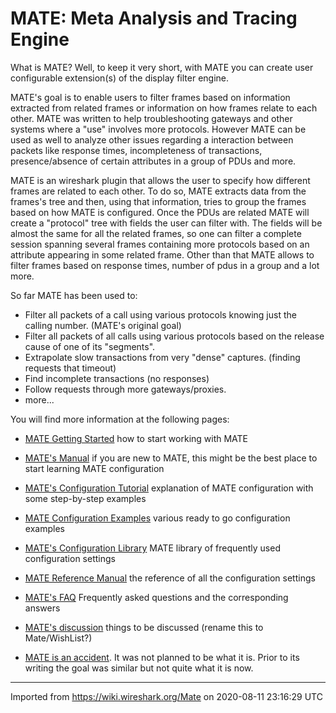 # MATE: Meta Analysis and Tracing Engine

What is MATE? Well, to keep it very short, with MATE you can create user configurable extension(s) of the display filter engine.

MATE's goal is to enable users to filter frames based on information extracted from related frames or information on how frames relate to each other. MATE was written to help troubleshooting gateways and other systems where a "use" involves more protocols. However MATE can be used as well to analyze other issues regarding a interaction between packets like response times, incompleteness of transactions, presence/absence of certain attributes in a group of PDUs and more.

MATE is an wireshark plugin that allows the user to specify how different frames are related to each other. To do so, MATE extracts data from the frames's tree and then, using that information, tries to group the frames based on how MATE is configured. Once the PDUs are related MATE will create a "protocol" tree with fields the user can filter with. The fields will be almost the same for all the related frames, so one can filter a complete session spanning several frames containing more protocols based on an attribute appearing in some related frame. Other than that MATE allows to filter frames based on response times, number of pdus in a group and a lot more.

So far MATE has been used to:

  - Filter all packets of a call using various protocols knowing just the calling number. (MATE's original goal)
  - Filter all packets of all calls using various protocols based on the release cause of one of its "segments".
  - Extrapolate slow transactions from very "dense" captures. (finding requests that timeout)
  - Find incomplete transactions (no responses)
  - Follow requests through more gateways/proxies.
  - more...

You will find more information at the following pages:

  - [MATE Getting Started](/Mate/GettingStarted) how to start working with MATE

  - [MATE's Manual](/Mate/Manual) if you are new to MATE, this might be the best place to start learning MATE configuration

  - [MATE's Configuration Tutorial](/Mate/Tutorial) explanation of MATE configuration with some step-by-step examples

  - [MATE Configuration Examples](/Mate/Examples) various ready to go configuration examples

  - [MATE's Configuration Library](/Mate/Library) MATE library of frequently used configuration settings

  - [MATE Reference Manual](/Mate/Reference) the reference of all the configuration settings

  - [MATE's FAQ](/Mate/FAQ) Frequently asked questions and the corresponding answers

  - [MATE's discussion](/Mate/Discussion) things to be discussed (rename this to Mate/WishList?)

  - [MATE is an accident](/Mate/Accident). It was not planned to be what it is. Prior to its writing the goal was similar but not quite what it is now.

---

Imported from https://wiki.wireshark.org/Mate on 2020-08-11 23:16:29 UTC
